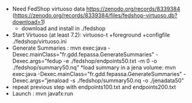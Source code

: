 * Need FedShop virtuoso data https://zenodo.org/records/8339384 (https://zenodo.org/records/8339384/files/fedshop-virtuoso.db?download=1)
  * download and install in ./fedshop
* Start Virtuoso (at least 7.2): virtuoso-t +foreground +configfile ./fedshop/virtuoso.ini
* Generate Summaries :
mvn exec:java -Dexec.mainClass="fr.gdd.fepassa.GenerateSummaries" -Dexec.args="fedup -e ./fedshop/endpoints50.txt -m 0 -o ./fedshop/summary50.nq"
*load summary in a jena volume:
mvn exec:java -Dexec.mainClass="fr.gdd.fepassa.GenerateSummaries" -Dexec.args="jenaload -s ./fedshop/summary50.nq  -o ./jenadata50"
* repeat previous step with endpoints100.txt and endpoints200.txt
* Launch : mvn javafx:run



